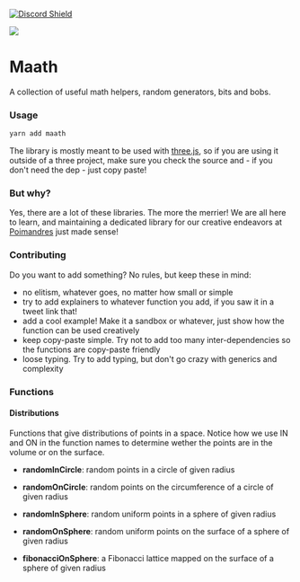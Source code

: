 [![Discord Shield](https://img.shields.io/discord/740090768164651008?style=flat&colorA=000000&colorB=000000&label=&logo=discord&logoColor=ffffff)](https://discord.gg/poimandres)

<a href="https://github.com/pmndrs/maath"><img src="https://github.com/pmndrs/maath/blob/main/hero.png?raw=true" /></a>
<br />
# Maath

A collection of useful math helpers, random generators, bits and bobs. 

### Usage

```bash
yarn add maath
```

The library is mostly meant to be used with [three.js](https://github.com/mrdoob/three.js/), so if you are using it outside of a three project, make sure you check the source and - if you don't need the dep - just copy paste!

### But why?

Yes, there are a lot of these libraries. The more the merrier! We are all here to learn, and maintaining a dedicated library for our creative endeavors at [Poimandres](https://github.com/pmndrs) just made sense!

### Contributing

Do you want to add something? No rules, but keep these in mind:

- no elitism, whatever goes, no matter how small or simple
- try to add explainers to whatever function you add, if you saw it in a tweet link that!
- add a cool example! Make it a sandbox or whatever, just show how the function can be used creatively
- keep copy-paste simple. Try not to add too many inter-dependencies so the functions are copy-paste friendly
- loose typing. Try to add typing, but don't go crazy with generics and complexity

### Functions

#### Distributions

Functions that give distributions of points in a space. Notice how we use IN and ON in the function names to determine wether the points are in the volume or on the surface.

- **randomInCircle**: random points in a circle of given radius
- **randomOnCircle**: random points on the circumference of a circle of given radius

- **randomInSphere**: random uniform points in a sphere of given radius
- **randomOnSphere**: random uniform points on the surface of a sphere of given radius

- **fibonacciOnSphere**: a Fibonacci lattice mapped on the surface of a sphere of given radius